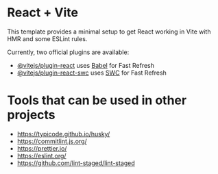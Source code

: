 # React + Vite

This template provides a minimal setup to get React working in Vite with HMR and some ESLint rules.

Currently, two official plugins are available:

- [@vitejs/plugin-react](https://github.com/vitejs/vite-plugin-react/blob/main/packages/plugin-react/README.md) uses [Babel](https://babeljs.io/) for Fast Refresh
- [@vitejs/plugin-react-swc](https://github.com/vitejs/vite-plugin-react-swc) uses [SWC](https://swc.rs/) for Fast Refresh

# Tools that can be used in other projects

- https://typicode.github.io/husky/
- https://commitlint.js.org/
- https://prettier.io/
- https://eslint.org/
- https://github.com/lint-staged/lint-staged

